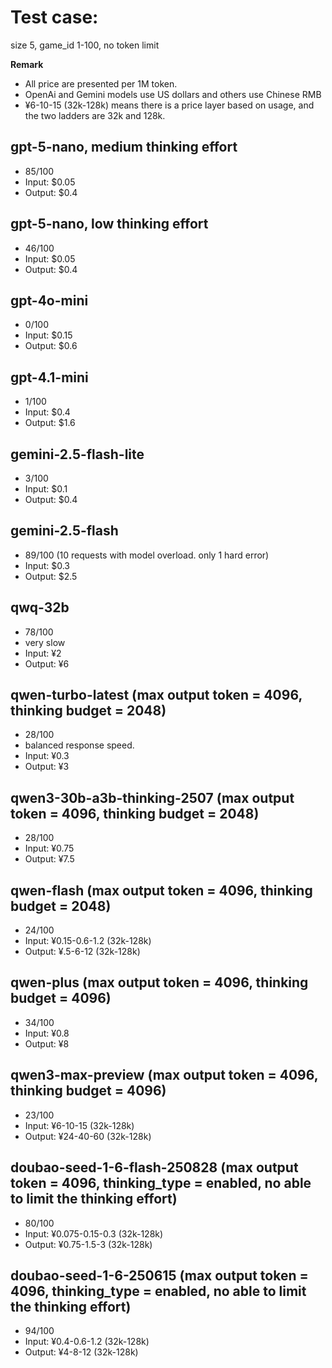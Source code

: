 # Test case:
size 5, game_id 1-100, no token limit

**Remark** 
- All price are presented per 1M token.
- OpenAi and Gemini models use US dollars and others use Chinese RMB
- ¥6-10-15 (32k-128k) means there is a price layer based on usage, and the two ladders are 32k and 128k.

## gpt-5-nano, medium thinking effort
- 85/100
- Input: $0.05
- Output: $0.4

## gpt-5-nano, low thinking effort
- 46/100
- Input: $0.05
- Output: $0.4

## gpt-4o-mini
- 0/100
- Input: $0.15
- Output: $0.6

## gpt-4.1-mini
- 1/100
- Input: $0.4
- Output: $1.6

## gemini-2.5-flash-lite
- 3/100
- Input: $0.1
- Output: $0.4

## gemini-2.5-flash
- 89/100 (10 requests with model overload. only 1 hard error)
- Input: $0.3
- Output: $2.5

## qwq-32b
- 78/100
- very slow
- Input: ¥2
- Output: ¥6

## qwen-turbo-latest (max output token = 4096, thinking budget = 2048)
- 28/100
- balanced response speed.
- Input: ¥0.3
- Output: ¥3

## qwen3-30b-a3b-thinking-2507 (max output token = 4096, thinking budget = 2048)
- 28/100
- Input: ¥0.75
- Output: ¥7.5


## qwen-flash (max output token = 4096, thinking budget = 2048)
- 24/100
- Input: ¥0.15-0.6-1.2 (32k-128k)
- Output: ¥.5-6-12 (32k-128k)


## qwen-plus (max output token = 4096, thinking budget = 4096)
- 34/100
- Input: ¥0.8
- Output: ¥8


## qwen3-max-preview (max output token = 4096, thinking budget = 4096)
- 23/100
- Input: ¥6-10-15 (32k-128k)
- Output: ¥24-40-60 (32k-128k)

## doubao-seed-1-6-flash-250828 (max output token = 4096, thinking_type = enabled, no able to limit the thinking effort)
- 80/100
- Input: ¥0.075-0.15-0.3 (32k-128k)
- Output: ¥0.75-1.5-3 (32k-128k)

## doubao-seed-1-6-250615 (max output token = 4096, thinking_type = enabled, no able to limit the thinking effort)
- 94/100
- Input: ¥0.4-0.6-1.2 (32k-128k)
- Output: ¥4-8-12 (32k-128k)